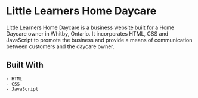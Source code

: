 # Little Learners Home Daycare

Little Learners Home Daycare is a business website built for a Home Daycare owner in Whitby, Ontario.
It incorporates HTML, CSS and JavaScript to promote the business and provide a means of communication between customers and the daycare owner.

## Built With

    - HTML
    - CSS
    - JavaScript
